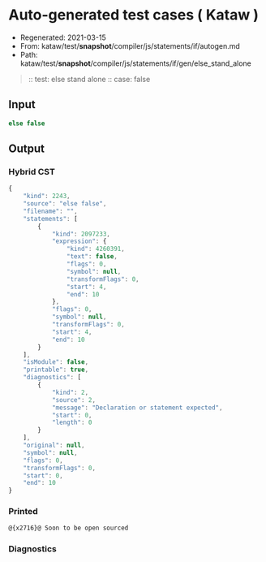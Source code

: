 # Auto-generated test cases ( Kataw )
- Regenerated: 2021-03-15
- From: kataw/test/__snapshot__/compiler/js/statements/if/autogen.md
- Path: kataw/test/__snapshot__/compiler/js/statements/if/gen/else_stand_alone
> :: test: else stand alone
> :: case: false
## Input

`````js
else false
`````

## Output

### Hybrid CST

```javascript
{
    "kind": 2243,
    "source": "else false",
    "filename": "",
    "statements": [
        {
            "kind": 2097233,
            "expression": {
                "kind": 4260391,
                "text": false,
                "flags": 0,
                "symbol": null,
                "transformFlags": 0,
                "start": 4,
                "end": 10
            },
            "flags": 0,
            "symbol": null,
            "transformFlags": 0,
            "start": 4,
            "end": 10
        }
    ],
    "isModule": false,
    "printable": true,
    "diagnostics": [
        {
            "kind": 2,
            "source": 2,
            "message": "Declaration or statement expected",
            "start": 0,
            "length": 0
        }
    ],
    "original": null,
    "symbol": null,
    "flags": 0,
    "transformFlags": 0,
    "start": 0,
    "end": 10
}
```

### Printed

```javascript
@{x2716}@ Soon to be open sourced
```

### Diagnostics

```javascript

```

